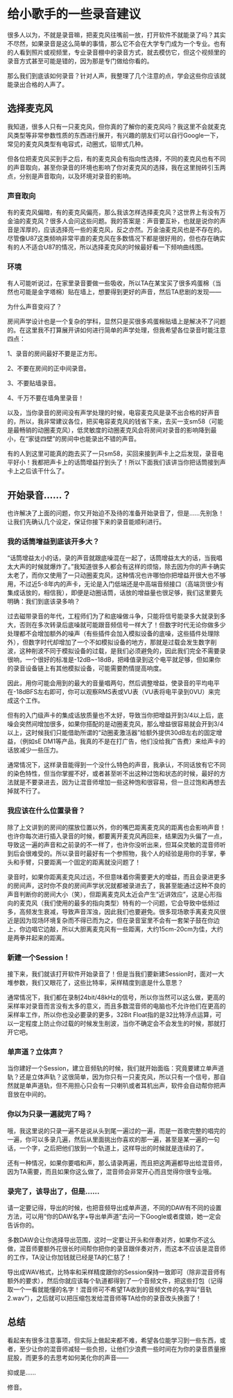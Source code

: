 # 给小歌手的一些录音建议

很多人以为，不就是录音嘛，把麦克风往嘴前一放，打开软件不就能录了吗？其实不尽然，如果录音是这么简单的事情，那么它不会在大学专门成为一个专业。也有的人看到照片或视频里，专业录音棚中的录音方式，就去模仿它，但这个视频里的录音方式甚至可能是错的，因为那是专门做给你看的。

那么我们到底该如何录音？针对人声，我整理了几个注意的点，学会这些你应该就能录出合格的人声了。

## 选择麦克风

我知道，很多人只有一只麦克风，但你真的了解你的麦克风吗？我这里不会就麦克风类型等非常参数性质的东西进行展开，有兴趣的朋友们可以自行Google一下，常见的麦克风类型有电容式，动圈式，铝带式几种。

但各位把麦克风买到手之后，有的麦克风会有指向性选择，不同的麦克风也有不同的声音取向，甚至你录音的环境也影响了你对麦克风的选择，我在这里抛砖引玉两点，分别是声音取向，以及环境对录音的影响。

### 声音取向

有的麦克风偏暗，有的麦克风偏亮，那么我该怎样选择麦克风？这世界上有没有万金油的麦克风？很多人会问这些问题。我的答案是：声音要互补，也就是说你的声音是浑厚的，应该选择亮一些的麦克风，反之亦然。万金油麦克风也是不存在的。尽管像U87这类频响非常平直的麦克风在多数情况下都是很好用的，但也存在确实有的人不适合U87的情况，所以选择麦克风的时候最好看一下频响曲线图。

### 环境

有人可能听说过，在家里录音要做一些吸收，所以TA在某宝买了很多鸡蛋棉（当然也可能是金字塔棉）贴在墙上，想要得到更好的声音，然后TA悲剧的发现——

为什么声音变闷了？

房间声学设计也是一个复杂的学科，显然只是买很多鸡蛋棉贴墙上是解决不了问题的。在这里我不打算展开讲如何进行简单的声学处理，但我希望各位录音时能注意四点：

1、录音的房间最好不要是正方形。

2、不要在房间的正中间录音。

3、不要贴墙录音。

4、千万不要在墙角里录音！

以及，当你录音的房间没有声学处理的时候，电容麦克风是录不出合格的好声音的，所以，我非常建议各位，把买电容麦克风的钱省下来，去买一支sm58（可能是最畅销的动圈麦克风），低灵敏度的动圈麦克风会将房间对录音的影响降到最小，在“家徒四壁”的房间中也能录出不错的声音。

有的人到这里可能真的跑去买了一只sm58，买回来接到声卡上之后发现，录音电平好小！我都把声卡上的话筒增益拧到头了！所以下面我们该讲当你把话筒接到声卡上之后该干什么了。

## 开始录音……？

也许解决了上面的问题，你又开始迫不及待的准备开始录音了，但是……先别急！让我们先确认几个设定，保证你接下来的录音能顺利进行。

### 我的话筒增益到底该开多大？

“话筒增益太小的话，录的声音就跟底噪混在一起了，话筒增益太大的话，当我唱太大声的时候就爆炸了。”我知道很多人都会有这样的烦恼，除去因为你的声卡确实太老了，而你又使用了一只动圈麦克风，这种情况也许哪怕你把增益开很大也不够用，不过近5-8年内的声卡，无论是入门低端还是中高端音频接口（高端货很少有集成话放的，相信我），即便是动圈话筒，话放的增益量也很足够，我们这里要先明确：我们到底该录多响？

过去磁带录音的年代，工程师们为了和底噪做斗争，只能将信号能录多大就录到多大，否则在多次转录后底噪就可能跟音频信号一样大了！但数字时代无论你做多少处理都不会增加额外的噪声（有些插件会加入模拟设备的底噪，这些插件处理除外），但数字时代却增加了一个不如模拟设备的地方，那就是过载会发生数字削波，这种削波不同于模拟设备的过载，是我们必须避免的，因此我们完全不需要录很响，一个很好的标准是-12dB~-18dB，把峰值录到这个电平就足够，但如果你的录音设备链上有其他模拟设备，可能需要酌情提高响度。

因此，用你可能会用到的最大的音量唱两句，然后调整增益，使录音的平均电平在-18dBFS左右即可，你可以观察RMS表或VU表（VU表将电平录到0VU）来完成这个工作。

但有的入门级声卡的集成话放质量也不太好，导致当你把增益开到3/4以上后，底噪会突然间增加很多，如果你搭配的是动圈麦克风，那么增益很容易就会开到3/4以上，这时候我们只能借助所谓的“动圈麦激活器”给额外提供30dB左右的固定增益，（例如sE DM1等产品，我真的不是在打广告，他们没给我广告费）来给声卡的话放减少一些压力。

通常情况下，这样录音能得到一个没什么特色的声音，我承认，不同话放有它不同的染色特性，但当你掌握不好，或者甚至听不出这种过饱和状态的时候，最好的方法就是不要录进去，因为让混音师增加一些这种饱和很容易，但一旦过饱和再想去掉就不行了。

### 我应该在什么位置录音？

除了上文讲到的房间的摆放位置以外，你的嘴巴距离麦克风的距离也会影响声音！也许你每次进行插入录音的时候，都要离开麦克风再回来，结果因为头偏了一点，导致这一遍的声音和之前录的不一样了，也许你没听出来，但耳朵灵敏的混音师听到后会很难受的。所以录音时最好有一个参照物，我个人的经验是用你的手掌，拳头和手臂，只要距离一个固定的距离就没问题了！

录音时，如果你距离麦克风过远，不但意味着你需要更大的增益，而且会录进更多的房间声，这时你不良的房间声学状况就都被录进去了，我甚至能通过这种不良的声音判断你的房间大小（笑），但距离麦克风太近会产生“近讲效应”，这是心形指向的麦克风（我们使用的最多的指向类型）特有的一个问题，它会导致中低频过多，高频发生衰减，导致声音浑浊，因此我们也要避免。很多现场歌手离麦克风很近是因为现场环境复杂而不得已而为之，但在录音室里不会有一套架子鼓在你边上，你边唱它边敲，所以大胆离麦克风有一些距离，大约15cm-20cm为佳，大约是两拳并起来的距离。

### 新建一个Session！

接下来，我们就该打开软件开始录音了！但是当我们要新建Session时，面对一大堆参数，我们又眼花了，这些比特率，采样精度到底是什么意思？

通常情况下，我们都在录制24bit/48kHz的信号，所以你当然可以这么做，更高的采样率对录音而言没有太多的意义，而且多数混音师的电脑也不允许他们在更高的采样率工作，所以你也没必要录的更多，32Bit Float指的是32比特浮点运算，可以一定程度上防止你过载的时候发生削波，当你不确定会不会发生的时候，那就打开它吧。

### 单声道？立体声？

当你建好一个Session，建立音频轨的时候，我们就开始面临：究竟要建立单声道轨？还是立体声轨？这很简单，因为你只有一只麦克风，所以只有一个信号，那自然就是单声道轨，但不用担心只会有一只喇叭或者耳机出声，软件会自动帮你把声音放在中间的。

### 你以为只录一遍就完了吗？

哦，我这里说的只录一遍不是说从头到尾一遍过的一遍，而是一首歌完整的唱完的一遍，你可以多录几遍，然后从里面挑出你喜欢的那一遍，甚至是某一遍的一句话，一个字，之后把他们放到一个轨道上，这样导出的时候就是连续的了。

还有一种情况，如果你要唱和声，那么请录两遍，而且把这两遍都导出给混音师，因为TA需要，而且如果你这么做了，混音师会非常开心而且觉得你很专业哦。

### 录完了，该导出了，但是……

请一定要记得，导出的时候，也把音频导出成单声道，不同的DAW有不同的设置方法，可以用“你的DAW名字+导出单声道”去问一下Google或者度娘，她一定会告诉你的。

多数DAW会让你选择导出范围，这时一定要让开头和伴奏对齐，如果你不这么做，混音师要额外花很长时间帮你把你的录音跟伴奏对齐，而这本不应该是混音师的工作，TA没让你加钱就已经是TA的仁慈了！

导出成WAV格式，比特率和采样精度跟你的Session保持一致即可（除非混音师有额外的要求），然后你就应该每个轨道都得到了一个音频文件，把这些打包（记得取一个一看就能懂的名字！混音师可不希望TA收到的音频文件的名字叫“音轨 2.wav”），之后就可以把压缩包发给混音师等TA给你的录音改头换面了！

## 总结

看起来有很多注意事项，但实际上做起来都不难，希望各位能学习到一些东西，或者，至少让你的混音师减轻一些负担，让他们少浪费一些时间在为你的录音质量擦屁股，而更多的去思考如何美化你的声音——

抑或是……

修音。
